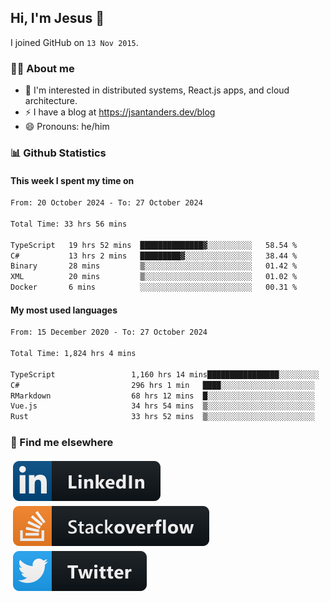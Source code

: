 ## Hi, I'm Jesus 👋

I joined GitHub on `13 Nov 2015`.

<!-- Talking about you -->

### 👨‍💻 About me

- 👦 I'm interested in distributed systems, React.js apps, and cloud architecture.
- ⚡️ I have a blog at <https://jsantanders.dev/blog>
- 😄 Pronouns: he/him

### 📊 Github Statistics

#### This week I spent my time on

<!--START_SECTION:weekly-->

```txt
From: 20 October 2024 - To: 27 October 2024

Total Time: 33 hrs 56 mins

TypeScript   19 hrs 52 mins  ██████████████▓░░░░░░░░░░   58.54 %
C#           13 hrs 2 mins   █████████▓░░░░░░░░░░░░░░░   38.44 %
Binary       28 mins         ▒░░░░░░░░░░░░░░░░░░░░░░░░   01.42 %
XML          20 mins         ▒░░░░░░░░░░░░░░░░░░░░░░░░   01.02 %
Docker       6 mins          ░░░░░░░░░░░░░░░░░░░░░░░░░   00.31 %
```

<!--END_SECTION:weekly-->

#### My most used languages

<!--START_SECTION:alltime-->

```txt
From: 15 December 2020 - To: 27 October 2024

Total Time: 1,824 hrs 4 mins

TypeScript                 1,160 hrs 14 mins████████████████░░░░░░░░░   63.61 %
C#                         296 hrs 1 min   ████░░░░░░░░░░░░░░░░░░░░░   16.23 %
RMarkdown                  68 hrs 12 mins  █░░░░░░░░░░░░░░░░░░░░░░░░   03.74 %
Vue.js                     34 hrs 54 mins  ▒░░░░░░░░░░░░░░░░░░░░░░░░   01.91 %
Rust                       33 hrs 52 mins  ▒░░░░░░░░░░░░░░░░░░░░░░░░   01.86 %
```

<!--END_SECTION:alltime-->

### 📢 Find me elsewhere

<p>
  <a target="_blank" href="https://linkedin.com/in/jsantanders">
    <img src="https://github.com/jsantanders/jsantanders/blob/master/img/linkedin.svg" alt="LinkedIn" style="vertical-align:top; margin:4px">
  </a>
  
  <a target="_blank" href="https://stackoverflow.com/users/7318331/jesus-santander">
    <img src="https://github.com/jsantanders/jsantanders/blob/master/img/stackoverflow.svg" alt="StackOverflow" style="vertical-align:top; margin:4px">
  </a>
  
  <a target="_blank" href="http://twitter.com/jsantanders">
    <img src="https://github.com/jsantanders/jsantanders/blob/master/img/twitter.svg" alt="Twitter" style="vertical-align:top; margin:4px">
  </a>
</p>
